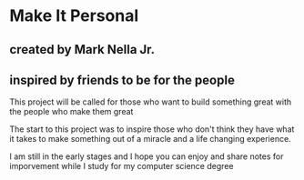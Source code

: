 # Make It Personal
## created by Mark Nella Jr.
## inspired by friends to be for the people


This project will be called for those who want to build something great with the people who make them great

The start to this project was to inspire those who don't think they have what it takes to make something
out of a miracle and a life changing experience.

I am still in the early stages and I hope you can enjoy and share notes for imporvement while I study for my computer science degree

